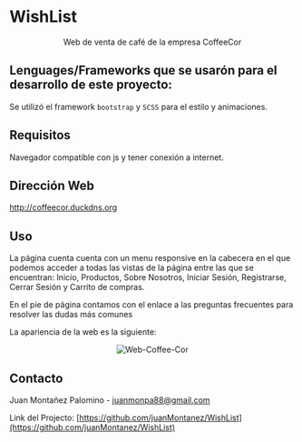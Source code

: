 # WishList
<p align="center">
    Web de venta de café de la empresa CoffeeCor
    <br />
</p>

## Lenguages/Frameworks que se usarón para el desarrollo de este proyecto:
Se utilizó el framework `bootstrap` y `SCSS` para el estilo y animaciones.

## Requisitos
Navegador compatible con js y tener conexión a internet.

## Dirección Web

http://coffeecor.duckdns.org

## Uso
La página cuenta cuenta con un menu responsive en la cabecera en el que podemos acceder a todas las vistas de la página entre las que se encuentran: Inicio, Productos, Sobre Nosotros, Iniciar Sesión, Registrarse, Cerrar Sesión y Carrito de compras.

En el pie de página contamos con el enlace a las preguntas frecuentes para resolver las dudas más comunes 


La apariencia de la web es la siguiente:

<p align="center">
  <img src="https://i.ibb.co/km91BQv/Web-Coffee-Cor.png" alt="Web-Coffee-Cor">
</p>

## Contacto

Juan Montañez Palomino - juanmonpa88@gmail.com

Link del Projecto: [https://github.com/juanMontanez/WishList](https://github.com/juanMontanez/WishList)
